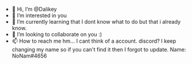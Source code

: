 - 👋 Hi, I’m @Dalikey
- 👀 I’m interested in you
- 🌱 I’m currently learning that I dont know what to do but that i already know. 
- 💞️ I’m looking to collaborate on you :)
- 📫 How to reach me hm... I cant think of a account. discord? I keep changing my name so if you can't find it then I forgot to update. 
Name: NoNam#4656 

<!---
Dalikey/Dalikey is a ✨ special ✨ repository because its `README.md` (this file) appears on your GitHub profile.
You can click the Preview link to take a look at your changes.
--->
